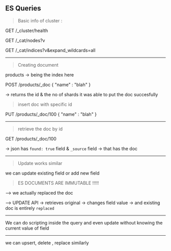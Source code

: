 ## ES Queries 

>Basic info of cluster :

GET /_cluster/health

GET /_cat/nodes?v

GET /_cat/indices?v&expand_wildcards=all

--------------

>Creating document

products -> being the index here 

POST /products/_doc
{
    "name" : "blah"
}

-> returns the id & the no of shards it was able to put the doc succesfully

>insert doc with specific id

PUT /products/_doc/100
{
    "name" : "blah"
}

--------------

>retrieve the doc by id

GET /products/_doc/100

-> json has `found: true` field &  `_source` field -> that has the doc

---------

>Update works similar

 we can update existing field or add new field

> ES DOCUMENTS ARE IMMUTABLE !!!!!
    
--> we actually replaced the doc

--> UPDATE API -> retrieves original -> changes field value -> and existing doc is entirely `replaced`

------------

We can do scripting inside the query
and even update without knowing the current value of field

--------

we can upsert, delete , replace similarly




